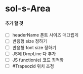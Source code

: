 # sol-s-Area



#### 추가 할 것

- [ ] headerName 폰트 사이즈 매끄럽게
- [ ] 반응형 size 정하기
- [ ] 반응형 font size 정하기
- [ ] JS에 DropLine 다 추가
- [ ] JS function(e) 코드 최적화
- [ ] #Trapeozid 위치 조정
